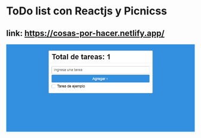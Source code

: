 # ToDo list con Reactjs y Picnicss

## link: https://cosas-por-hacer.netlify.app/

![alt text](./img.jpg)